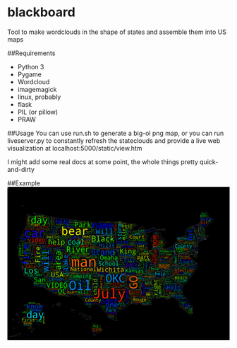 # blackboard

Tool to make wordclouds in the shape of states and assemble them into US maps

##Requirements

 * Python 3
 * Pygame
 * Wordcloud
 * imagemagick
 * linux, probably
 * flask
 * PIL (or pillow)
 * PRAW

##Usage
You can use run.sh to generate a big-ol png map, or you can run liveserver.py to constantly refresh the stateclouds and provide a live web visualization at localhost:5000/static/view.htm

I might add some real docs at some point, the whole things pretty quick-and-dirty

##Example
![example image](https://raw.githubusercontent.com/602p/blackboard/master/examples/integrated.png)
